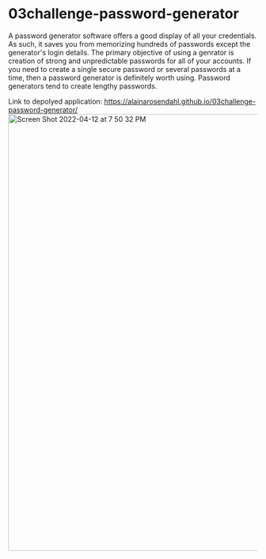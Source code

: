 # 03challenge-password-generator

A password generator software offers a good display of all your credentials. As such, it saves you from memorizing hundreds of passwords except the generator's login details. The primary objective of using a genrator is creation of strong and unpredictable passwords for all of your accounts. If you need to create a single secure password or several passwords at a time, then a password generator is definitely worth using. Password generators tend to create lengthy passwords.

Link to depolyed application: https://alainarosendahl.github.io/03challenge-password-generator/
<img width="884" alt="Screen Shot 2022-04-12 at 7 50 32 PM" src="https://user-images.githubusercontent.com/101417047/163077685-926fe6e7-1ced-4001-b5ff-2fe4a932858c.png">
